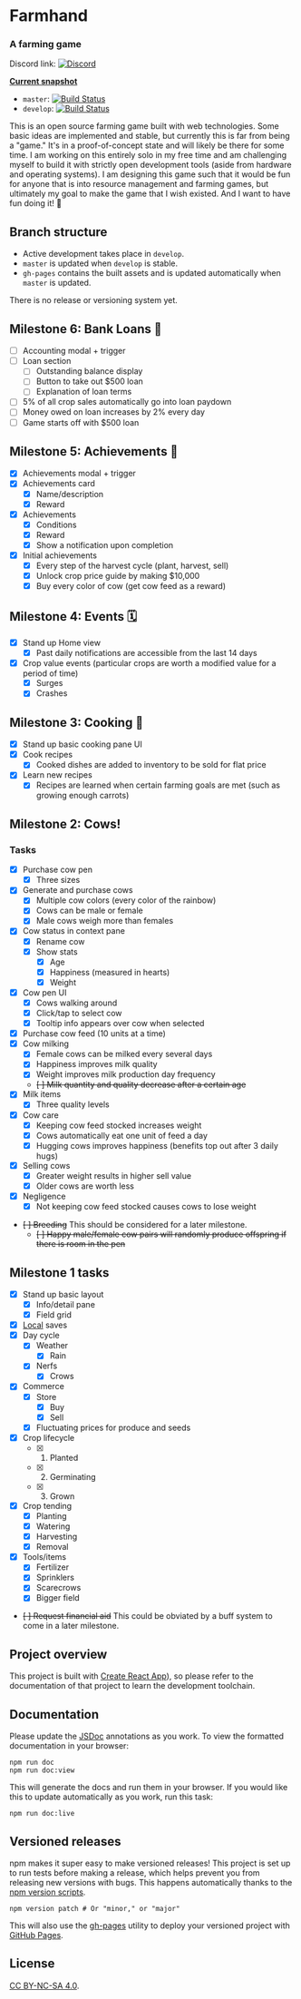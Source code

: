 # Farmhand

### A farming game

Discord link: [![Discord](https://img.shields.io/discord/714539345050075176?label=farmhand)](https://discord.gg/6cHEZ9H)

**[Current snapshot](https://jeremyckahn.github.io/farmhand/)**

- `master`: [![Build Status](https://travis-ci.org/jeremyckahn/farmhand.svg?branch=master)](https://travis-ci.org/jeremyckahn/farmhand)
- `develop`: [![Build Status](https://travis-ci.org/jeremyckahn/farmhand.svg?branch=develop)](https://travis-ci.org/jeremyckahn/farmhand)

This is an open source farming game built with web technologies. Some basic ideas are implemented and stable, but currently this is far from being a "game." It's in a proof-of-concept state and will likely be there for some time. I am working on this entirely solo in my free time and am challenging myself to build it with strictly open development tools (aside from hardware and operating systems). I am designing this game such that it would be fun for anyone that is into resource management and farming games, but ultimately my goal to make the game that I wish existed. And I want to have fun doing it! 🙂

## Branch structure

- Active development takes place in `develop`.
- `master` is updated when `develop` is stable.
- `gh-pages` contains the built assets and is updated automatically when `master` is updated.

There is no release or versioning system yet.

## Milestone 6: Bank Loans 🏦

- [ ] Accounting modal + trigger
- [ ] Loan section
  - [ ] Outstanding balance display
  - [ ] Button to take out \$500 loan
  - [ ] Explanation of loan terms
- [ ] 5% of all crop sales automatically go into loan paydown
- [ ] Money owed on loan increases by 2% every day
- [ ] Game starts off with \$500 loan

## Milestone 5: Achievements 🏅

- [x] Achievements modal + trigger
- [x] Achievements card
  - [x] Name/description
  - [x] Reward
- [x] Achievements
  - [x] Conditions
  - [x] Reward
  - [x] Show a notification upon completion
- [x] Initial achievements
  - [x] Every step of the harvest cycle (plant, harvest, sell)
  - [x] Unlock crop price guide by making \$10,000
  - [x] Buy every color of cow (get cow feed as a reward)

## Milestone 4: Events 🗓

- [x] Stand up Home view
  - [x] Past daily notifications are accessible from the last 14 days
- [x] Crop value events (particular crops are worth a modified value for a period of time)
  - [x] Surges
  - [x] Crashes

## Milestone 3: Cooking 🥘

- [x] Stand up basic cooking pane UI
- [x] Cook recipes
  - [x] Cooked dishes are added to inventory to be sold for flat price
- [x] Learn new recipes
  - [x] Recipes are learned when certain farming goals are met (such as growing enough carrots)

## Milestone 2: Cows!

### Tasks

- [x] Purchase cow pen
  - [x] Three sizes
- [x] Generate and purchase cows
  - [x] Multiple cow colors (every color of the rainbow)
  - [x] Cows can be male or female
  - [x] Male cows weigh more than females
- [x] Cow status in context pane
  - [x] Rename cow
  - [x] Show stats
    - [x] Age
    - [x] Happiness (measured in hearts)
    - [x] Weight
- [x] Cow pen UI
  - [x] Cows walking around
  - [x] Click/tap to select cow
  - [x] Tooltip info appears over cow when selected
- [x] Purchase cow feed (10 units at a time)
- [x] Cow milking
  - [x] Female cows can be milked every several days
  - [x] Happiness improves milk quality
  - [x] Weight improves milk production day frequency
  - ~~[ ] Milk quantity and quality decrease after a certain age~~
- [x] Milk items
  - [x] Three quality levels
- [x] Cow care
  - [x] Keeping cow feed stocked increases weight
  - [x] Cows automatically eat one unit of feed a day
  - [x] Hugging cows improves happiness (benefits top out after 3 daily hugs)
- [x] Selling cows
  - [x] Greater weight results in higher sell value
  - [x] Older cows are worth less
- [x] Negligence
  - [x] Not keeping cow feed stocked causes cows to lose weight
- ~~[ ] Breeding~~ This should be considered for a later milestone.
  - ~~[ ] Happy male/female cow pairs will randomly produce offspring if there is room in the pen~~

## Milestone 1 tasks

- [x] Stand up basic layout
  - [x] Info/detail pane
  - [x] Field grid
- [x] [Local](https://github.com/localForage/localForage) saves
- [x] Day cycle
  - [x] Weather
    - [x] Rain
  - [x] Nerfs
    - [x] Crows
- [x] Commerce
  - [x] Store
    - [x] Buy
    - [x] Sell
  - [x] Fluctuating prices for produce and seeds
- [x] Crop lifecycle
  - [x] 1. Planted
  - [x] 2. Germinating
  - [x] 3. Grown
- [x] Crop tending
  - [x] Planting
  - [x] Watering
  - [x] Harvesting
  - [x] Removal
- [x] Tools/items
  - [x] Fertilizer
  - [x] Sprinklers
  - [x] Scarecrows
  - [x] Bigger field
- ~~[ ] Request financial aid~~ This could be obviated by a buff system to come in a later milestone.

## Project overview

This project is built with [Create React App](https://facebook.github.io/create-react-app/)), so please refer to the documentation of that project to learn the development toolchain.

## Documentation

Please update the [JSDoc](http://usejsdoc.org/) annotations as you work. To view the formatted documentation in your browser:

```
npm run doc
npm run doc:view
```

This will generate the docs and run them in your browser. If you would like this to update automatically as you work, run this task:

```
npm run doc:live
```

## Versioned releases

npm makes it super easy to make versioned releases! This project is set up to run tests before making a release, which helps prevent you from releasing new versions with bugs. This happens automatically thanks to the [npm version scripts](https://docs.npmjs.com/cli/version).

```
npm version patch # Or "minor," or "major"
```

This will also use the [gh-pages](https://github.com/tschaub/gh-pages) utility to deploy your versioned project with [GitHub Pages](https://pages.github.com/).

## License

[CC BY-NC-SA 4.0](https://creativecommons.org/licenses/by-nc-sa/4.0/legalcode).
